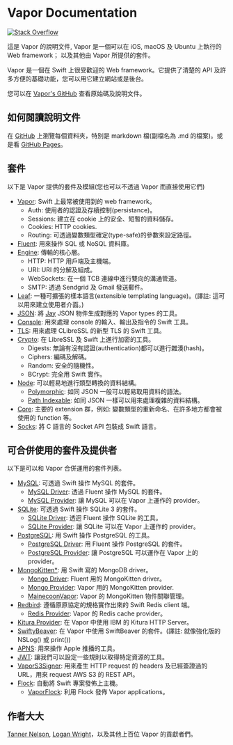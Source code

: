 # Vapor Documentation

[![Stack Overflow](https://img.shields.io/stackexchange/stackoverflow/t/vapor.svg)](http://stackoverflow.com/questions/tagged/vapor)

這是 Vapor 的說明文件, Vapor 是一個可以在 iOS, macOS 及 Ubuntu 上執行的 Web framework； 以及其他由 Vapor 所提供的套件。

Vapor 是一個在 Swift 上很受歡迎的 Web framework。它提供了清楚的 API 及許多方便的基礎功能，您可以用它建立網站或是後台。

您可以在 [Vapor's GitHub](https://github.com/vapor/vapor) 查看原始碼及說明文件。

## 如何閱讀說明文件

在 [GitHub](https://github.com/vapor/documentation) 上瀏覽每個資料夾，特別是 markdown 檔(副檔名為 .md 的檔案)。或是看 [GitHub Pages](https://vapor.github.io/documentation/)。

## 套件
以下是 Vapor 提供的套件及模組(您也可以不透過 Vapor 而直接使用它們)

- [Vapor](https://github.com/vapor/vapor): Swift 上最常被使用到的 web framework。
	- Auth: 使用者的認證及存續控制(persistance)。
	- Sessions: 建立在 cookie 上的安全、短暫的資料儲存。
	- Cookies: HTTP cookies.
	- Routing: 可透過變數類型確定(type-safe)的參數來設定路徑。
- [Fluent](https://github.com/vapor/fluent): 用來操作 SQL 或 NoSQL 資料庫。
- [Engine](https://github.com/vapor/engine): 傳輸的核心層。
	- HTTP: HTTP 用戶端及主機端。
	- URI: URI 的分解及組成。
	- WebSockets: 在一個 TCB 連線中進行雙向的溝通管道。
	- SMTP: 透過 Sendgrid 及 Gmail 發送郵件。
- [Leaf](https://github.com/vapor/leaf): 一種可擴張的樣本語言(extensible templating language)。(譯註: 這可以用來建立使用者介面。)
- [JSON](https://github.com/vapor/json): 將 [Jay](https://github.com/dantoml/jay) JSON 物件生成對應的 Vapor types 的工具。
- [Console](https://github.com/vapor/console): 用來處理 console 的輸入、輸出及指令的 Swift 工具。
- [TLS](https://github.com/vapor/tls): 用來處理 CLibreSSL 的新型 TLS 的 Swift 工具。
- [Crypto](https://github.com/vapor/crypto): 在 LibreSSL 及 Swift 上進行加密的工具。
	- Digests: 無論有沒有認證(authentication)都可以進行雜湊(hash)。
	- Ciphers: 編碼及解碼。
	- Random: 安全的隨機性。
	- BCrypt: 完全用 Swift 實作。
- [Node](https://github.com/vapor/node): 可以輕易地進行類型轉換的資料結構。
	- [Polymorphic](https://github.com/vapor/polymorphic): 如同 JSON 一般可以輕易取用資料的語法。
	- [Path Indexable](https://github.com/vapor/path-indexable): 如同 JSON 一樣可以用來處理複雜的資料結構。
- [Core](https://github.com/vapor/core): 主要的 extension 群，例如: 變數類型的重新命名、在許多地方都會被使用的 function 等。
- [Socks](https://github.com/vapor/socks): 將 C 語言的 Socket API 包裝成 Swift 語言。

## 可合併使用的套件及提供者

以下是可以和 Vapor 合併運用的套件列表。

- [MySQL](https://github.com/vapor/mysql): 可透過 Swift 操作 MySQL 的套件。
	- [MySQL Driver](https://github.com/vapor/mysql-driver): 透過 Fluent 操作 MySQL 的套件。
	- [MySQL Provider](https://github.com/vapor/mysql-provider): 讓 MySQL 可以在 Vapor 上運作的 provider。
- [SQLite](https://github.com/vapor/sqlite): 可透過 Swift 操作 SQLite 3 的套件。
	- [SQLite Driver](https://github.com/vapor/sqlite-driver): 透迥 Fluent 操作 SQLite 的工具。
	- [SQLite Provider](https://github.com/vapor/sqlite-provider): 讓 SQLite 可以在 Vapor 上運作的 provider。
- [PostgreSQL](https://github.com/vapor/postgresql): 用 Swift 操作 PostgreSQL 的工具。
	- [PostgreSQL Driver](https://github.com/vapor/postgresql-driver): 用 Fluent 操作 PostgreSQL 的套件。
	- [PostgreSQL Provider](https://github.com/vapor/postgresql-provider): 讓 PostgreSQL 可以運作在 Vapor 上的 provider。
- [MongoKitten*](https://github.com/OpenKitten/MongoKitten): 用 Swift 寫的 MongoDB driver。
	- [Mongo Driver](https://github.com/vapor/mongo-driver): Fluent 用的 MongoKitten driver。
	- [Mongo Provider](https://github.com/vapor/mongo-provider): Vapor 用的 MongoKitten provider.
	- [MainecoonVapor](https://github.com/OpenKitten/MainecoonVapor): Vapor 的 MongoKitten 物件關聯管理。
- [Redbird](https://github.com/vapor/redbird): 遵循原原協定的規格實作出來的 Swift Redis client 端。
	- [Redis Provider](https://github.com/vapor/redis-provider): Vapor 的 Redis cache provider。
- [Kitura Provider](https://github.com/vapor/kitura-provider): 在 Vapor 中使用 IBM 的 Kitura HTTP Server。
- [SwiftyBeaver](https://github.com/SwiftyBeaver/SwiftyBeaver-Vapor): 在 Vapor 中使用 SwiftBeaver 的套件。(譯註: 就像強化版的 NSLog() 或 print())
- [APNS](https://github.com/matthijs2704/vapor-apns): 用來操作 Apple 推播的工具。
- [JWT](https://github.com/siemensikkema/vapor-jwt): 讓我們可以設定一些規則以取得特定資源的工具。
- [VaporS3Signer](https://github.com/JustinM1/VaporS3Signer): 用來產生 HTTP request 的 headers 及已經簽證過的 URL，用來 request AWS S3 的 REST API。
- [Flock](https://github.com/jakeheis/Flock): 自動將 Swift 專案發佈上主機。
	- [VaporFlock](https://github.com/jakeheis/VaporFlock): 利用 Flock 發佈 Vapor applications。


## 作者大大

[Tanner Nelson](mailto:tanner@qutheory.io), [Logan Wright](mailto:logan@qutheory.io)，以及其他上百位 Vapor 的貢獻者們。

